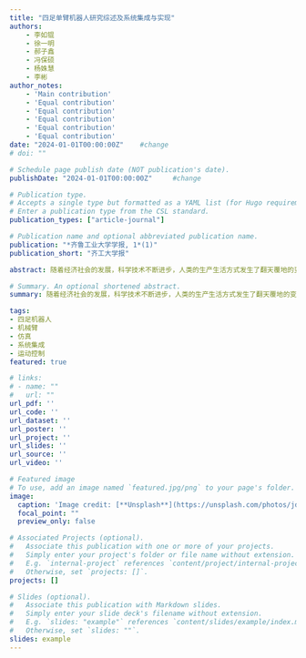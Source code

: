 ```yaml
---
title: "四足单臂机器人研究综述及系统集成与实现"
authors:
    - 李如锟
    - 徐一明
    - 郝子鑫
    - 冯保硕
    - 杨姝慧
    - 李彬
author_notes:
    - 'Main contribution'
    - 'Equal contribution'
    - 'Equal contribution'
    - 'Equal contribution'
    - 'Equal contribution'
    - 'Equal contribution'
date: "2024-01-01T00:00:00Z"    #change
# doi: ""

# Schedule page publish date (NOT publication's date).
publishDate: "2024-01-01T00:00:00Z"     #change

# Publication type.
# Accepts a single type but formatted as a YAML list (for Hugo requirements).
# Enter a publication type from the CSL standard.
publication_types: ["article-journal"]

# Publication name and optional abbreviated publication name.
publication: "*齐鲁工业大学学报, 1*(1)"
publication_short: "齐工大学报"

abstract: 随着经济社会的发展，科学技术不断进步，人类的生产生活方式发生了翻天覆地的变化，很多工作已经被各式各样的机器人代替或由机器人协助人类来完成。而大多数操作型机器人是基于固定基座、轮式移动平台或履带式移动平台的，无法进入复杂地形环境中执行操作任务，四足单臂机器人很好地解决了这一问题。基于四足单臂机器人展开调研，首先介绍了目前国内外几款具有代表性的四足单臂机器人平台。然后分别介绍了基于仿真平台和物理实验平台的四足单臂机器人研究现状，并分析了当前主流的研究思路。接着，列举了一些常用的仿真平台，并对四足单臂机器人系统集成与实现进行了介绍。最后，进行总结并介绍了未来研究工作的思路。

# Summary. An optional shortened abstract.
summary: 随着经济社会的发展，科学技术不断进步，人类的生产生活方式发生了翻天覆地的变化，很多工作已经被各式各样的机器人代替或由机器人协助人类来完成。而大多数操作型机器人是基于固定基座、轮式移动平台或履带式移动平台的，无法进入复杂地形环境中执行操作任务，四足单臂机器人很好地解决了这一问题。基于四足单臂机器人展开调研，首先介绍了目前国内外几款具有代表性的四足单臂机器人平台。然后分别介绍了基于仿真平台和物理实验平台的四足单臂机器人研究现状，并分析了当前主流的研究思路。接着，列举了一些常用的仿真平台，并对四足单臂机器人系统集成与实现进行了介绍。最后，进行总结并介绍了未来研究工作的思路。

tags:
- 四足机器人
- 机械臂
- 仿真
- 系统集成
- 运动控制
featured: true

# links:
# - name: ""
#   url: ""
url_pdf: ''
url_code: ''
url_dataset: ''
url_poster: ''
url_project: ''
url_slides: ''
url_source: ''
url_video: ''

# Featured image
# To use, add an image named `featured.jpg/png` to your page's folder. 
image:
  caption: 'Image credit: [**Unsplash**](https://unsplash.com/photos/jdD8gXaTZsc)'
  focal_point: ""
  preview_only: false

# Associated Projects (optional).
#   Associate this publication with one or more of your projects.
#   Simply enter your project's folder or file name without extension.
#   E.g. `internal-project` references `content/project/internal-project/index.md`.
#   Otherwise, set `projects: []`.
projects: []

# Slides (optional).
#   Associate this publication with Markdown slides.
#   Simply enter your slide deck's filename without extension.
#   E.g. `slides: "example"` references `content/slides/example/index.md`.
#   Otherwise, set `slides: ""`.
slides: example
---
```


<!-- {{% callout note %}}
Click the *Cite* button above to demo the feature to enable visitors to import publication metadata into their reference management software.
{{% /callout %}}

{{% callout note %}}
Create your slides in Markdown - click the *Slides* button to check out the example.
{{% /callout %}}

Add the publication's **full text** or **supplementary notes** here. You can use rich formatting such as including [code, math, and images](https://docs.hugoblox.com/content/writing-markdown-latex/). -->
